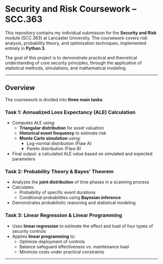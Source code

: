 # Security and Risk Coursework – SCC.363 

This repository contains my individual submission for the **Security and Risk** module (SCC.363) at Lancaster University. The coursework covers risk analysis, probability theory, and optimization techniques, implemented entirely in **Python 3**.

The goal of this project is to demonstrate practical and theoretical understanding of core security principles, through the application of statistical methods, simulations, and mathematical modeling.

---

##  Overview

The coursework is divided into **three main tasks**:

###  Task 1: Annualized Loss Expectancy (ALE) Calculation
- Computes ALE using:
  - **Triangular distribution** for asset valuation
  - **Historical event frequency** to estimate risk
  - **Monte Carlo simulation** using:
    - Log-normal distribution (Flaw A)
    - Pareto distribution (Flaw B)
- Final output: a calculated ALE value based on simulated and expected parameters

###  Task 2: Probability Theory & Bayes’ Theorem
- Analyzes the **joint distribution** of time phases in a scanning process
- Calculates:
  - Probability of specific event durations
  - Conditional probabilities using **Bayesian inference**
- Demonstrates probabilistic reasoning and statistical modeling

###  Task 3: Linear Regression & Linear Programming
- Uses **linear regression** to estimate the effect and load of four types of security controls
- Applies **linear programming** to:
  - Optimize deployment of controls
  - Balance safeguard effectiveness vs. maintenance load
  - Minimize costs under practical constraints

---

